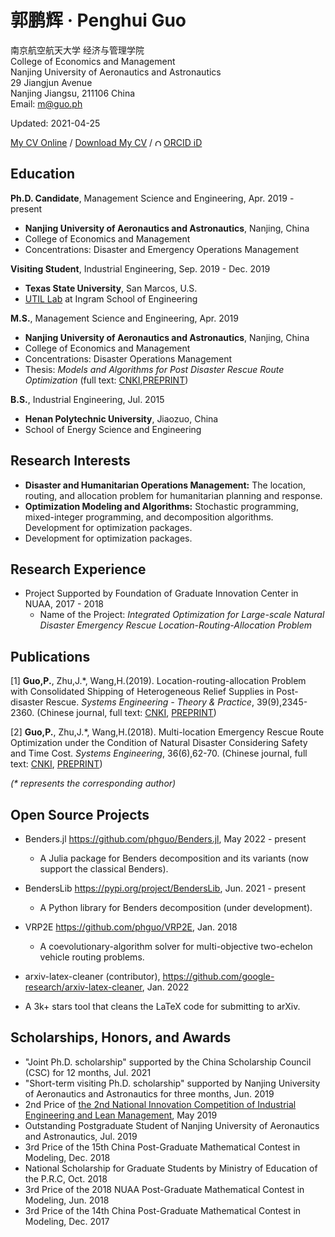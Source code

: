 # 郭鹏辉 · Penghui Guo

南京航空航天大学 经济与管理学院<br>
College of Economics and Management<br>
Nanjing University of Aeronautics and Astronautics <br>
29 Jiangjun Avenue<br>
Nanjing Jiangsu, 211106 China<br>
Email: m@guo.ph<br>

Updated: 2021-04-25

[My CV Online](https://docs.google.com/viewer?url=https://github.com/phguo/phguo.github.io/raw/master/Penghui_Guo_CV.pdf) / [Download My CV](https://github.com/phguo/phguo.github.io/raw/master/Penghui_Guo_CV.pdf) / [<img src="https://orcid.org/sites/default/files/images/orcid_16x16.png" style="width:.8em;margin-right:.2em;" alt="ORCID iD icon">ORCID iD](https://orcid.org/0000-0003-3435-6761)

## Education

__Ph.D. Candidate__, Management Science and Engineering, Apr. 2019 - present
- __Nanjing University of Aeronautics and Astronautics__, Nanjing, China
- College of Economics and Management
- Concentrations: Disaster and Emergency Operations Management

__Visiting Student__, Industrial Engineering, Sep. 2019 - Dec. 2019
- __Texas State University__, San Marcos, U.S.
- [UTIL Lab](https://dong.wp.txstate.edu/) at Ingram School of Engineering

__M.S.__, Management Science and Engineering, Apr. 2019
- __Nanjing University of Aeronautics and Astronautics__, Nanjing, China
- College of Economics and Management
- Concentrations: Disaster Operations Management<br>
- Thesis: _Models and Algorithms for Post Disaster Rescue Route Optimization_ (full text: [CNKI](https://doi.org/10.27239/d.cnki.gnhhu.2019.001191),[PREPRINT](https://docs.google.com/viewer?url=https://github.com/phguo/phguo.github.io/raw/master/full_text/zh-MasterThesis.pdf))

__B.S.__, Industrial Engineering, Jul. 2015
- __Henan Polytechnic University__, Jiaozuo, China
- School of Energy Science and Engineering

## Research Interests

- __Disaster and Humanitarian Operations Management:__ The location, routing, and allocation problem for humanitarian planning and response.
- __Optimization Modeling and Algorithms:__ Stochastic programming, mixed-integer programming, and decomposition algorithms. Development for optimization packages.
- Development for optimization packages.

## Research Experience

- Project Supported by Foundation of Graduate Innovation Center in NUAA, 2017 - 2018
    - Name of the Project: _Integrated Optimization for Large-scale Natural Disaster Emergency Rescue Location-Routing-Allocation Problem_

## Publications

[1] __Guo,P.__, Zhu,J.*, Wang,H.(2019). Location-routing-allocation Problem with Consolidated Shipping of Heterogeneous Relief Supplies in Post-disaster Rescue. _Systems Engineering - Theory & Practice_, 39(9),2345-2360. (Chinese journal, full text: [CNKI](https://doi.org/10.12011/1000-6788-2018-0108-16), [PREPRINT](https://docs.google.com/viewer?url=https://github.com/phguo/phguo.github.io/raw/master/full_text/zh-LocationRoutingAllocation.pdf))

[2] __Guo,P.__, Zhu,J.*, Wang,H.(2018). Multi-location Emergency Rescue Route Optimization under the Condition of Natural Disaster Considering Safety and Time Cost. _Systems Engineering_, 36(6),62-70. (Chinese journal, full text: [CNKI](http://www.cnki.com.cn/Article/CJFDTotal-GCXT201806007.htm), [PREPRINT](https://docs.google.com/viewer?url=https://github.com/phguo/phguo.github.io/raw/master/full_text/zh-RiskTime.pdf))

_(* represents the corresponding author)_

## Open Source Projects

- Benders.jl https://github.com/phguo/Benders.jl, May 2022 - present
  - A Julia package for Benders decomposition and its variants (now support the classical Benders).

- BendersLib https://pypi.org/project/BendersLib, Jun. 2021 - present
  - A Python library for Benders decomposition (under development).
- VRP2E https://github.com/phguo/VRP2E, Jan. 2018
  - A coevolutionary-algorithm solver for multi-objective two-echelon vehicle routing problems.
- arxiv-latex-cleaner (contributor), https://github.com/google-research/arxiv-latex-cleaner, Jan. 2022
- A 3k+ stars tool that cleans the LaTeX code for submitting to arXiv. 

## Scholarships, Honors, and Awards

- "Joint Ph.D. scholarship" supported by the China Scholarship Council (CSC) for 12 months, Jul. 2021
- "Short-term visiting Ph.D. scholarship" supported by Nanjing University of Aeronautics and Astronautics for three months, Jun. 2019
- 2nd Price of [the 2nd National Innovation Competition of Industrial Engineering and Lean Management](http://ielean.cn/), May 2019
- Outstanding Postgraduate Student of Nanjing University of Aeronautics and Astronautics, Jul. 2019
- 3rd Price of the 15th China Post-Graduate Mathematical Contest in Modeling, Dec. 2018
- National Scholarship for Graduate Students by Ministry of Education of the P.R.C, Oct. 2018
- 3rd Price of the 2018 NUAA Post-Graduate Mathematical Contest in Modeling, Jun. 2018
- 3rd Price of the 14th China Post-Graduate Mathematical Contest in Modeling, Dec. 2017
